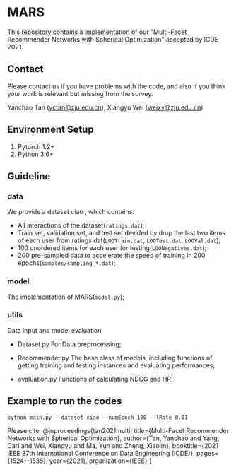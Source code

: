 # MARS
This repository contains a implementation of our "Multi-Facet Recommender Networks with Spherical Optimization" accepted by ICDE 2021.

## Contact

Please contact us if you have problems with the code, and also if you think your work is relevant but missing from the survey.

Yanchao Tan (yctan@zju.edu.cn), Xiangyu Wei (weixy@zju.edu.cn)

## Environment Setup
1. Pytorch 1.2+
2. Python 3.6+

## Guideline

### data

We provide a dataset ciao , which contains:

- All interactions of the dataset(```ratings.dat```);
- Train set, validation set, and test set devided by drop the last two items of each user from ratings.dat(```LOOTrain.dat```, ```LOOTest.dat```, ```LOOVal.dat```);
- 100 unordered items for each user for testing(```LOONegatives.dat```);
- 200 pre-sampled data to accelerate the speed of training in 200 epochs(```samples/sampling_*.dat```);

### model

The implementation of MARS(```model.py```); 

### utils

Data input and model evaluation

- Dataset.py For Data preprocessing;

- Recommender.py The base class of models, including functions of getting training and testing instances and evaluating performances;

- evaluation.py Functions of calculating NDCG and HR;

## Example to run the codes
```
python main.py --dataset ciao --numEpoch 100 --lRate 0.01
```


Please cite:
@inproceedings{tan2021multi,
  title={Multi-Facet Recommender Networks with Spherical Optimization},
  author={Tan, Yanchao and Yang, Carl and Wei, Xiangyu and Ma, Yun and Zheng, Xiaolin},
  booktitle={2021 IEEE 37th International Conference on Data Engineering (ICDE)},
  pages={1524--1535},
  year={2021},
  organization={IEEE}
}
